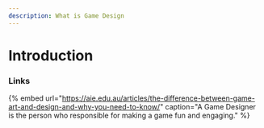 ```yaml
---
description: What is Game Design
---
```


# Introduction



### Links

{% embed url="https://aie.edu.au/articles/the-difference-between-game-art-and-design-and-why-you-need-to-know/" caption="A Game Designer is the person who responsible for making a game fun and engaging." %}

